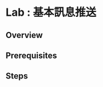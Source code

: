 <h1 id="lab--基本訊息推送">Lab : 基本訊息推送</h1>
<h2 id="overview">Overview</h2>
<h2 id="prerequisites">Prerequisites</h2>
<h2 id="steps">Steps</h2>


